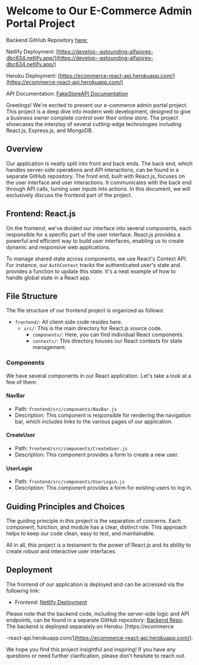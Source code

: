 # Welcome to Our E-Commerce Admin Portal Project

Backend GitHub Repository [here: ](https://github.com/lst68868/ecommerce_react_API)

Netlify Deployment: [https://develop--astounding-alfajores-dbc634.netlify.app/](https://develop--astounding-alfajores-dbc634.netlify.app/)

Heroku Deployment: [https://ecommerce-react-api.herokuapp.com/](https://ecommerce-react-api.herokuapp.com/)

API Documentation: [FakeStoreAPI Documentation](https://fakestoreapi.com/docs)

Greetings! We're excited to present our e-commerce admin portal project. This project is a deep dive into modern web development, designed to give a business owner complete control over their online store. The project showcases the interplay of several cutting-edge technologies including React.js, Express.js, and MongoDB.

## Overview

Our application is neatly split into front and back ends. The back end, which handles server-side operations and API interactions, can be found in a separate GitHub repository. The front end, built with React.js, focuses on the user interface and user interactions. It communicates with the back end through API calls, turning user inputs into actions. In this document, we will exclusively discuss the frontend part of the project.

## Frontend: React.js

On the frontend, we've divided our interface into several components, each responsible for a specific part of the user interface. React.js provides a powerful and efficient way to build user interfaces, enabling us to create dynamic and responsive web applications.

To manage shared state across components, we use React's Context API. For instance, our `AuthContext` tracks the authenticated user's state and provides a function to update this state. It's a neat example of how to handle global state in a React app.

## File Structure

The file structure of our frontend project is organized as follows:

- `frontend/`: All client-side code resides here.
  - `src/`: This is the main directory for React.js source code.
    - `components/`: Here, you can find individual React components.
    - `contexts/`: This directory houses our React contexts for state management.

### Components

We have several components in our React application. Let's take a look at a few of them:

#### NavBar

- Path: `frontend/src/components/NavBar.js`
- Description: This component is responsible for rendering the navigation bar, which includes links to the various pages of our application.

#### CreateUser

- Path: `frontend/src/components/CreateUser.js`
- Description: This component provides a form to create a new user.

#### UserLogin

- Path: `frontend/src/components/UserLogin.js`
- Description: This component provides a form for existing users to log in.

## Guiding Principles and Choices

The guiding principle in this project is the separation of concerns. Each component, function, and module has a clear, distinct role. This approach helps to keep our code clean, easy to test, and maintainable.

All in all, this project is a testament to the power of React.js and its ability to create robust and interactive user interfaces.

## Deployment

The frontend of our application is deployed and can be accessed via the following link:

- Frontend: [Netlify Deployment](https://develop--astounding-alfajores-dbc634.netlify.app/)

Please note that the backend code, including the server-side logic and API endpoints, can be found in a separate GitHub repository: [Backend Repo](https://github.com/lst68868/ecommerce_react_API). The backend is deployed separately on Heroku: [https://ecommerce

-react-api.herokuapp.com/](https://ecommerce-react-api.herokuapp.com/).

We hope you find this project insightful and inspiring! If you have any questions or need further clarification, please don't hesitate to reach out.
